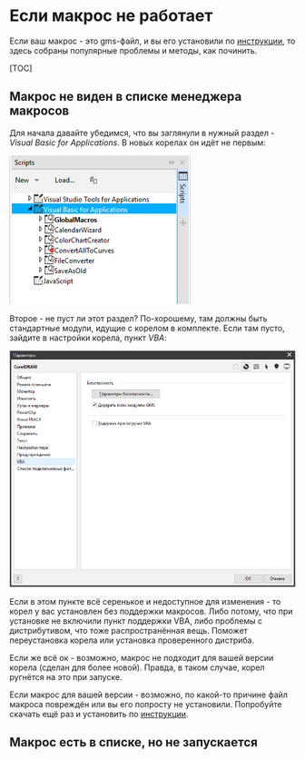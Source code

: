 # Если макрос не работает

Если ваш макрос - это gms-файл, и вы его установили по [инструкции](installation.md), то здесь собраны популярные проблемы и методы, как починить.

[TOC]

## Макрос не виден в списке менеджера макросов

Для начала давайте убедимся, что вы заглянули в нужный раздел - *Visual Basic for Applications*. В новых корелах он идёт не первым:

![](assets/macro-manager-VBA.png)

Второе - не пуст ли этот раздел? По-хорошему, там должны быть стандартные модули, идущие с корелом в  комплекте. Если там пусто, зайдите в настройки корела, пункт *VBA*:

![settings-VBA](assets/settings-VBA.png)

Если в этом пункте всё серенькое и недоступное для изменения - то корел у вас установлен без поддержки макросов. Либо потому, что при установке не включили пункт поддержки VBA, либо проблемы с дистрибутивом, что тоже распространённая вещь. Поможет переустановка корела или установка проверенного дистриба.

Если же всё ок - возможно, макрос не подходит для вашей версии корела (сделан для более новой). Правда, в таком случае, корел ругнётся на это при запуске.

Если макрос для вашей версии - возможно, по какой-то причине файл макроса повреждён или вы его попросту не установили. Попробуйте скачать ещё раз и установить по [инструкции](installation.md).

## Макрос есть в списке, но не запускается